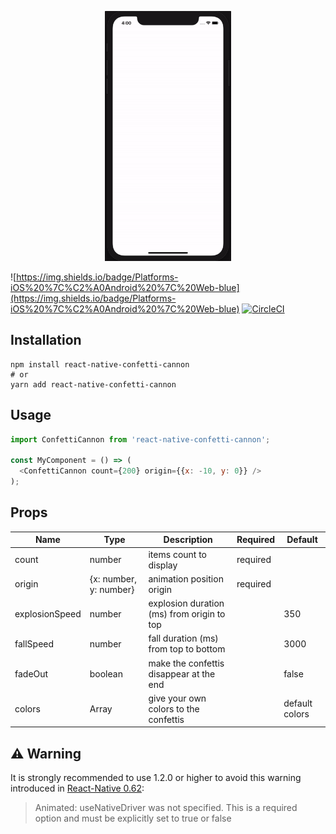 <p align="center">
  <img height="400" src="https://github.com/VincentCATILLON/react-native-confetti-cannon/raw/master/.github/demo.gif" alt="React-native-confetti-cannon">
</p>

![https://img.shields.io/badge/Platforms-iOS%20%7C%C2%A0Android%20%7C%20Web-blue](https://img.shields.io/badge/Platforms-iOS%20%7C%C2%A0Android%20%7C%20Web-blue)
[![CircleCI](https://circleci.com/gh/VincentCATILLON/react-native-confetti-cannon.svg?style=svg)](https://circleci.com/gh/VincentCATILLON/react-native-confetti-cannon)

## Installation

```console
npm install react-native-confetti-cannon
# or
yarn add react-native-confetti-cannon
```

## Usage

```js
import ConfettiCannon from 'react-native-confetti-cannon';

const MyComponent = () => (
  <ConfettiCannon count={200} origin={{x: -10, y: 0}} />
);
```

## Props

| Name           | Type                   | Description                                | Required | Default        |
|----------------|------------------------|--------------------------------------------|----------|----------------|
| count          | number                 | items count to display                     | required |                |
| origin         | {x: number, y: number} | animation position origin                  | required |                |
| explosionSpeed | number                 | explosion duration (ms) from origin to top |          | 350            |
| fallSpeed      | number                 | fall duration (ms) from top to bottom      |          | 3000           |
| fadeOut        | boolean                | make the confettis disappear at the end    |          | false          |
| colors         | Array<string>          | give your own colors to the confettis      |          | default colors |

## :warning: Warning

It is strongly recommended to use 1.2.0 or higher to avoid this warning introduced in [React-Native 0.62](https://github.com/react-native-community/releases/blob/master/CHANGELOG.md#deprecated):

> Animated: useNativeDriver was not specified. This is a required option and must be explicitly set to true or false
